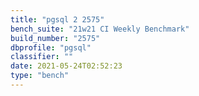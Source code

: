 ```yaml
---
title: "pgsql 2 2575"
bench_suite: "21w21 CI Weekly Benchmark"
build_number: "2575"
dbprofile: "pgsql"
classifier: ""
date: 2021-05-24T02:52:23
type: "bench"
---
```

